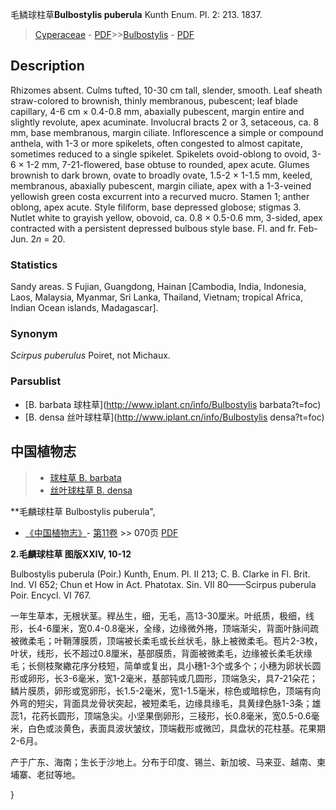 毛鳞球柱草**Bulbostylis puberula** Kunth Enum. Pl. 2: 213. 1837.

> [Cyperaceae](http://www.iplant.cn/info/Cyperaceae?t=foc) - [PDF](http://www.iplant.cn/foc/pdf/Cyperaceae.pdf)>>[Bulbostylis](http://www.iplant.cn/info/Bulbostylis?t=foc) - [PDF](http://www.iplant.cn/foc/pdf/Bulbostylis.pdf)

## Description

Rhizomes absent. Culms tufted, 10-30 cm tall, slender, smooth. Leaf sheath straw-colored to brownish, thinly membranous, pubescent; leaf blade capillary, 4-6 cm × 0.4-0.8 mm, abaxially pubescent, margin entire and slightly revolute, apex acuminate. Involucral bracts 2 or 3, setaceous, ca. 8 mm, base membranous, margin ciliate. Inflorescence a simple or compound anthela, with 1-3 or more spikelets, often congested to almost capitate, sometimes reduced to a single spikelet. Spikelets ovoid-oblong to ovoid, 3-6 × 1-2 mm, 7-21-flowered, base obtuse to rounded, apex acute. Glumes brownish to dark brown, ovate to broadly ovate, 1.5-2 × 1-1.5 mm, keeled, membranous, abaxially pubescent, margin ciliate, apex with a 1-3-veined yellowish green costa excurrent into a recurved mucro. Stamen 1; anther oblong, apex acute. Style filiform, base depressed globose; stigmas 3. Nutlet white to grayish yellow, obovoid, ca. 0.8 × 0.5-0.6 mm, 3-sided, apex contracted with a persistent depressed bulbous style base. Fl. and fr. Feb-Jun. 2*n* = 20.

### Statistics
Sandy areas. S Fujian, Guangdong, Hainan [Cambodia, India, Indonesia, Laos, Malaysia, Myanmar, Sri Lanka, Thailand, Vietnam; tropical Africa, Indian Ocean islands, Madagascar].

### Synonym
*Scirpus puberulus* Poiret, not Michaux.



### Parsublist

* [B.  barbata  球柱草](http://www.iplant.cn/info/Bulbostylis barbata?t=foc)
* [B.  densa  丝叶球柱草](http://www.iplant.cn/info/Bulbostylis densa?t=foc)

## 中国植物志

> * [球柱草  B.  barbata](Bulbostylis-barbata-球柱草.md)
> * [丝叶球柱草  B.  densa](Bulbostylis-densa-丝叶球柱草.md)


**毛麟球柱草 Bulbostylis puberula",



* [《中国植物志》](http://www.iplant.cn/frps)- [第11卷](http://www.iplant.cn/frps/vol/11) >> 070页 [PDF](http://www.iplant.cn/frps/pdf/11/070a.pdf)


**2.毛麟球柱草 图版XXIV, 10-12**

Bulbostylis puberula (Poir.) Kunth, Enum. Pl. II 213; C. B. Clarke in Fl. Brit. Ind. VI 652; Chun et How in Act. Phatotax. Sin. VII 80——Scirpus puberula Poir. Encycl. VI 767.

一年生草本，无根状茎。稈丛生，细，无毛，高13-30厘米。叶纸质，极细，线形，长4-6厘米，宽0.4-0.8毫米，全缘，边缘微外捲，顶端渐尖，背面叶脉间疏被微柔毛；叶鞘薄膜质，顶端被长柔毛或长丝状毛，脉上被微柔毛。苞片2-3枚，叶状，线形，长不超过0.8厘米，基部膜质，背面被微柔毛，边缘被长柔毛状缘毛；长侧枝聚繖花序分枝短，简单或复出，具小穗1-3个或多个；小穗为卵状长圆形或卵形，长3-6毫米，宽1-2毫米，基部钝或几圆形，顶端急尖，具7-21朵花；鳞片膜质，卵形或宽卵形，长1.5-2毫米，宽1-1.5毫米，棕色或暗棕色，顶端有向外弯的短尖，背面具龙骨状突起，被短柔毛，边缘具缘毛，具黄绿色脉1-3条；雄蕊1，花药长圆形，顶端急尖。小坚果倒卵形，三稜形，长0.8毫米，宽0.5-0.6毫米，白色或淡黄色，表面具波状皱纹，顶端截形或微凹，具盘状的花柱基。花果期2-6月。

产于广东、海南；生长于沙地上。分布于印度、锡兰、新加坡、马来亚、越南、柬埔寨、老挝等地。



}